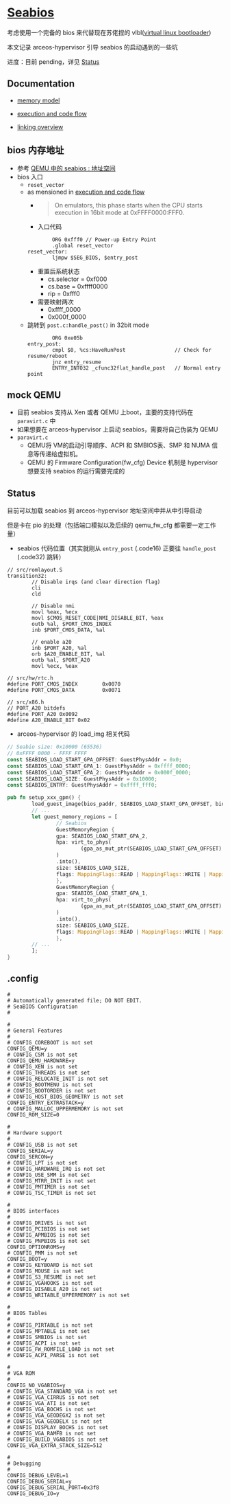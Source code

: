 # [Seabios](https://github.com/coreboot/seabios/)

考虑使用一个完备的 bios 来代替现在苏佬捏的 vlbl([virtual linux bootloader](https://github.com/arceos-hypervisor/arceos/tree/process_type15/apps/hv/guest/vlbl))

本文记录 arceos-hypervisor 引导 seabios 的启动遇到的一些坑

进度：目前 pending，详见 [Status](#status)

## Documentation

* [memory model](https://www.seabios.org/Memory_Model)

* [execution and code flow](https://www.seabios.org/Execution_and_code_flow)

* [linking overview](https://www.seabios.org/Linking_overview)

## bios 内存地址
* 参考 [QEMU 中的 seabios : 地址空间](https://martins3.github.io/qemu/bios-memory.html)
* bios 入口
    * `reset_vector`
    * as mensioned in [execution and code flow](https://www.seabios.org/Execution_and_code_flow)
        * > On emulators, this phase starts when the CPU starts execution in 16bit
mode at 0xFFFF0000:FFF0. 
        * 入口代码
        ```assembly
                ORG 0xfff0 // Power-up Entry Point
                .global reset_vector
        reset_vector:
                ljmpw $SEG_BIOS, $entry_post
        ```
        * 重置后系统状态
            * cs.selector = 0xf000
            * cs.base = 0xffff0000
            * rip = 0xfff0
        * 需要映射两次
            * 0xffff_0000
            * 0x000f_0000
    * 跳转到 `post.c:handle_post()` in 32bit mode
        ```assembly
                ORG 0xe05b
        entry_post:
                cmpl $0, %cs:HaveRunPost                // Check for resume/reboot
                jnz entry_resume
                ENTRY_INTO32 _cfunc32flat_handle_post   // Normal entry point
        ```
## mock QEMU
* 目前 seabios 支持从 Xen 或者 QEMU 上boot，主要的支持代码在 `paravirt.c` 中
* 如果想要在 arceos-hypervisor 上启动 seabios，需要将自己伪装为 QEMU
* `paravirt.c`
    * QEMU将 VM的启动引导顺序、ACPI 和 SMBIOS表、SMP 和 NUMA 信息等传递给虚拟机。
    * QEMU 的 Firmware Configuration(fw_cfg) Device 机制是 hypervisor 想要支持 seabios 的运行需要完成的

## Status

目前可以加载 seabios 到 arceos-hypervisor 地址空间中并从中引导启动

但是卡在 pio 的处理（包括端口模拟以及后续的 qemu_fw_cfg 都需要一定工作量）

* seabios 代码位置（其实就刚从 `entry_post` (.code16) 正要往 `handle_post` (.code32) 跳转）

```assembly
// src/romlayout.S
transition32:
        // Disable irqs (and clear direction flag)
        cli
        cld

        // Disable nmi
        movl %eax, %ecx
        movl $CMOS_RESET_CODE|NMI_DISABLE_BIT, %eax
        outb %al, $PORT_CMOS_INDEX
        inb $PORT_CMOS_DATA, %al

        // enable a20
        inb $PORT_A20, %al
        orb $A20_ENABLE_BIT, %al
        outb %al, $PORT_A20
        movl %ecx, %eax

// src/hw/rtc.h
#define PORT_CMOS_INDEX        0x0070
#define PORT_CMOS_DATA         0x0071

// src/x86.h
// PORT_A20 bitdefs
#define PORT_A20 0x0092
#define A20_ENABLE_BIT 0x02
```

* arceos-hypervisor 的 load_img 相关代码

```Rust
// Seabio size: 0x10000 (65536)
// 0xFFFF_0000 - FFFF FFFF
const SEABIOS_LOAD_START_GPA_OFFSET: GuestPhysAddr = 0x0;
const SEABIOS_LOAD_START_GPA_1: GuestPhysAddr = 0xffff_0000;
const SEABIOS_LOAD_START_GPA_2: GuestPhysAddr = 0x000f_0000;
const SEABIOS_LOAD_SIZE: GuestPhysAddr = 0x10000;
const SEABIOS_ENTRY: GuestPhysAddr = 0xffff_fff0;

pub fn setup_xxx_gpm() {
        load_guest_image(bios_paddr, SEABIOS_LOAD_START_GPA_OFFSET, bios_size);
        // ...
        let guest_memory_regions = [
                // Seabios
                GuestMemoryRegion {
                gpa: SEABIOS_LOAD_START_GPA_2,
                hpa: virt_to_phys(
                        (gpa_as_mut_ptr(SEABIOS_LOAD_START_GPA_OFFSET) as HostVirtAddr).into(),
                )
                .into(),
                size: SEABIOS_LOAD_SIZE,
                flags: MappingFlags::READ | MappingFlags::WRITE | MappingFlags::EXECUTE,
                },
                GuestMemoryRegion {
                gpa: SEABIOS_LOAD_START_GPA_1,
                hpa: virt_to_phys(
                        (gpa_as_mut_ptr(SEABIOS_LOAD_START_GPA_OFFSET) as HostVirtAddr).into(),
                )
                .into(),
                size: SEABIOS_LOAD_SIZE,
                flags: MappingFlags::READ | MappingFlags::WRITE | MappingFlags::EXECUTE,
                },
        // ...
        ];
}
```

## .config

```
#
# Automatically generated file; DO NOT EDIT.
# SeaBIOS Configuration
#

#
# General Features
#
# CONFIG_COREBOOT is not set
CONFIG_QEMU=y
# CONFIG_CSM is not set
CONFIG_QEMU_HARDWARE=y
# CONFIG_XEN is not set
# CONFIG_THREADS is not set
# CONFIG_RELOCATE_INIT is not set
# CONFIG_BOOTMENU is not set
# CONFIG_BOOTORDER is not set
# CONFIG_HOST_BIOS_GEOMETRY is not set
CONFIG_ENTRY_EXTRASTACK=y
# CONFIG_MALLOC_UPPERMEMORY is not set
CONFIG_ROM_SIZE=0

#
# Hardware support
#
# CONFIG_USB is not set
CONFIG_SERIAL=y
CONFIG_SERCON=y
# CONFIG_LPT is not set
# CONFIG_HARDWARE_IRQ is not set
# CONFIG_USE_SMM is not set
# CONFIG_MTRR_INIT is not set
# CONFIG_PMTIMER is not set
# CONFIG_TSC_TIMER is not set

#
# BIOS interfaces
#
# CONFIG_DRIVES is not set
# CONFIG_PCIBIOS is not set
# CONFIG_APMBIOS is not set
# CONFIG_PNPBIOS is not set
CONFIG_OPTIONROMS=y
# CONFIG_PMM is not set
CONFIG_BOOT=y
# CONFIG_KEYBOARD is not set
# CONFIG_MOUSE is not set
# CONFIG_S3_RESUME is not set
# CONFIG_VGAHOOKS is not set
# CONFIG_DISABLE_A20 is not set
# CONFIG_WRITABLE_UPPERMEMORY is not set

#
# BIOS Tables
#
# CONFIG_PIRTABLE is not set
# CONFIG_MPTABLE is not set
# CONFIG_SMBIOS is not set
# CONFIG_ACPI is not set
# CONFIG_FW_ROMFILE_LOAD is not set
# CONFIG_ACPI_PARSE is not set

#
# VGA ROM
#
CONFIG_NO_VGABIOS=y
# CONFIG_VGA_STANDARD_VGA is not set
# CONFIG_VGA_CIRRUS is not set
# CONFIG_VGA_ATI is not set
# CONFIG_VGA_BOCHS is not set
# CONFIG_VGA_GEODEGX2 is not set
# CONFIG_VGA_GEODELX is not set
# CONFIG_DISPLAY_BOCHS is not set
# CONFIG_VGA_RAMFB is not set
# CONFIG_BUILD_VGABIOS is not set
CONFIG_VGA_EXTRA_STACK_SIZE=512

#
# Debugging
#
CONFIG_DEBUG_LEVEL=1
CONFIG_DEBUG_SERIAL=y
CONFIG_DEBUG_SERIAL_PORT=0x3f8
CONFIG_DEBUG_IO=y

```